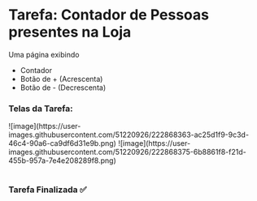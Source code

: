 # Tarefa: Contador de Pessoas presentes na Loja

Uma página exibindo
  - Contador
  - Botão de + (Acrescenta)
  - Botão de - (Decrescenta)

<h3>Telas da Tarefa:</h3>
![image](https://user-images.githubusercontent.com/51220926/222868363-ac25d1f9-9c3d-46c4-90a6-ca9df6d31e9b.png)
![image](https://user-images.githubusercontent.com/51220926/222868375-6b8861f8-f21d-455b-957a-7e4e208289f8.png)

#
<h3>Tarefa Finalizada ✅</h3>
